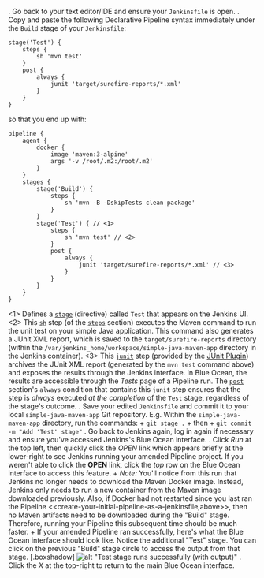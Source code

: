 . Go back to your text editor/IDE and ensure your `Jenkinsfile` is open.
. Copy and paste the following Declarative Pipeline syntax immediately under the
  `Build` stage of your `Jenkinsfile`:

```
stage('Test') {
    steps {
        sh 'mvn test'
    }
    post {
        always {
            junit 'target/surefire-reports/*.xml'
        }
    }
}
```
so that you end up with:

```
pipeline {
    agent {
        docker {
            image 'maven:3-alpine'
            args '-v /root/.m2:/root/.m2'
        }
    }
    stages {
        stage('Build') {
            steps {
                sh 'mvn -B -DskipTests clean package'
            }
        }
        stage('Test') { // <1>
            steps {
                sh 'mvn test' // <2>
            }
            post {
                always {
                    junit 'target/surefire-reports/*.xml' // <3>
                }
            }
        }
    }
}
```

<1> Defines a [`stage`](https://jenkins.io/doc/book/pipeline/syntax/#stage) (directive) called
`Test` that appears on the Jenkins UI.
<2> This
[`sh`](https://jenkins.io/doc/pipeline/steps/workflow-durable-task-step/#code-sh-code-shell-script)
step (of the [`steps`](https://jenkins.io/doc/book/pipeline/syntax/#steps) section) executes
the Maven command to run the unit test on your simple Java application. This
command also generates a JUnit XML report, which is saved to the
`target/surefire-reports` directory (within the
`/var/jenkins_home/workspace/simple-java-maven-app` directory in the Jenkins
container).
<3> This
[`junit`](https://jenkins.io/doc/pipeline/steps/junit/#code-junit-code-archive-junit-formatted-test-results)
step (provided by the [JUnit Plugin](https://jenkins.io/doc/pipeline/steps/junit)) archives the
JUnit XML report (generated by the `mvn test` command above) and exposes the
results through the Jenkins interface. In Blue Ocean, the results are accessible
through the *Tests* page of a Pipeline run. The
[`post`](https://jenkins.io/doc/book/pipeline/syntax/#post) section's `always` condition that
contains this `junit` step ensures that the step is _always_ executed _at the
completion_ of the `Test` stage, regardless of the stage's outcome.
. Save your edited `Jenkinsfile` and commit it to your local
  `simple-java-maven-app` Git repository. E.g. Within the
  `simple-java-maven-app` directory, run the commands: +
  `git stage .` +
  then +
  `git commit -m "Add 'Test' stage"`
. Go back to Jenkins again, log in again if necessary and ensure you've accessed
  Jenkins's Blue Ocean interface.
. Click *Run* at the top left, then quickly click the *OPEN* link which appears
  briefly at the lower-right to see Jenkins running your amended Pipeline
  project. If you weren't able to click the **OPEN** link, click the _top_ row
  on the Blue Ocean interface to access this feature. +
  *Note:* You'll notice from this run that Jenkins no longer needs to download
  the Maven Docker image. Instead, Jenkins only needs to run a new container
  from the Maven image downloaded previously. Also, if Docker had not restarted
  since you last ran the Pipeline <<create-your-initial-pipeline-as-a-jenkinsfile,above>>,
  then no Maven artifacts need to be downloaded during the "Build" stage.
  Therefore, running your Pipeline this subsequent time should be much faster. +
  If your amended Pipeline ran successfully, here's what the Blue Ocean
  interface should look like. Notice the additional "Test" stage. You can click
  on the previous "Build" stage circle to access the output from that stage.
[.boxshadow]
![alt "Test stage runs successfully (with output)"](https://jenkins.io/doc/book/resources/tutorials/java-maven-11-test-stage-runs-successfully-with-output.png)
. Click the *X* at the top-right to return to the main Blue Ocean interface.
